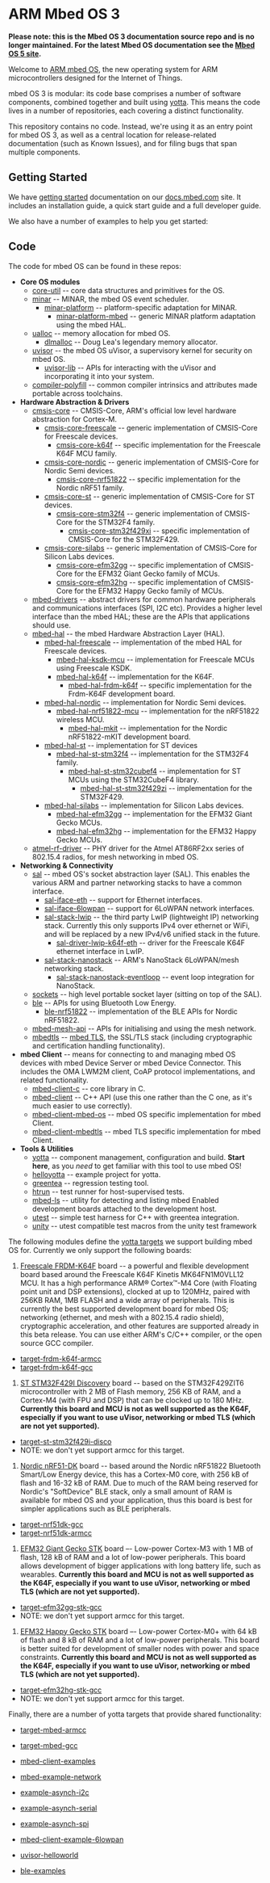 # ARM Mbed OS 3

**Please note: this is the Mbed OS 3 documentation source repo and is no longer maintained. For the latest Mbed OS documentation see the [Mbed OS 5 site](https://os.mbed.com/docs/).**

Welcome to [ARM mbed OS](http://www.mbed.com/en/development/software/mbed-os/),
the new operating system for ARM microcontrollers designed for the Internet of Things.

mbed OS 3 is modular: its code base comprises  a number of software components, combined
together and built using [yotta](http://docs.yottabuild.org/). This means the code
lives in a number of repositories, each covering a distinct functionality.

This repository contains no code. Instead, we're using it as an entry point for
mbed OS 3, as well as a central location for release-related documentation (such as
Known Issues), and for filing bugs that span multiple components. 

## Getting Started

We have [getting started](https://docs.mbed.com/docs/getting-started-mbed-os/en/latest/)
documentation on our [docs.mbed.com](https://docs.mbed.com/) site. It includes
an installation guide, a quick start guide and a full developer guide.

We also have a number of examples to help you get started:

## Code

The code for mbed OS can be found in these repos:

* **Core OS modules**
  * [core-util](https://github.com/ARMmbed/core-util) -- core data structures
    and primitives for the OS.
  * [minar](https://github.com/ARMmbed/minar) -- MINAR, the mbed OS event
    scheduler.
    * [minar-platform](https://github.com/ARMmbed/minar-platform) --
      platform-specific adaptation for MINAR.
      * [minar-platform-mbed](https://github.com/ARMmbed/minar-platform-mbed) --
        generic MINAR platform adaptation using the mbed HAL.
  * [ualloc](https://github.com/ARMmbed/ualloc) -- memory allocation for mbed
    OS.
    * [dlmalloc](https://github.com/ARMmbed/dlmalloc) -- Doug Lea's legendary
      memory allocator.
  * [uvisor](https://github.com/ARMmbed/uvisor) -- the mbed OS uVisor, a
    supervisory kernel for security on mbed OS.
    * [uvisor-lib](https://github.com/ARMmbed/uvisor-lib) -- APIs for interacting
      with the uVisor and incorporating it into your system.
  * [compiler-polyfill](https://github.com/ARMmbed/compiler-polyfill) -- common
    compiler intrinsics and attributes made portable across toolchains.
* **Hardware Abstraction & Drivers**
  * [cmsis-core](https://github.com/ARMmbed/cmsis-core) -- CMSIS-Core, ARM's
    official low level hardware abstraction for Cortex-M.
    * [cmsis-core-freescale](https://github.com/ARMmbed/cmsis-core-freescale) --
      generic implementation of CMSIS-Core for Freescale devices.
      * [cmsis-core-k64f](https://github.com/ARMmbed/cmsis-core-k64f) --
        specific implementation for the Freescale K64F MCU family.
    * [cmsis-core-nordic](https://github.com/ARMmbed/cmsis-core-nordic) --
      generic implementation of CMSIS-Core for Nordic Semi devices.
      * [cmsis-core-nrf51822](https://github.com/ARMmbed/cmsis-core-nrf51822) --
        specific implementation for the Nordic nRF51 family.
    * [cmsis-core-st](https://github.com/ARMmbed/cmsis-core-st) -- generic
      implementation of CMSIS-Core for ST devices.
      * [cmsis-core-stm32f4](https://github.com/ARMmbed/cmsis-core-stm32f4) --
        generic implementation of CMSIS-Core for the STM32F4 family.
        * [cmsis-core-stm32f429xi](https://github.com/ARMmbed/cmsis-core-stm32f429xi)
          -- specific implementation of CMSIS-Core for the STM32F429.
    * [cmsis-core-silabs](https://github.com/ARMmbed/cmsis-core-silabs) --
      generic implementation of CMSIS-Core for Silicon Labs devices.
      * [cmsis-core-efm32gg](https://github.com/ARMmbed/cmsis-core-efm32gg)
        -- specific implementation of CMSIS-Core for the EFM32 Giant Gecko family of MCUs.
      * [cmsis-core-efm32hg](https://github.com/ARMmbed/cmsis-core-efm32hg)
        -- specific implementation of CMSIS-Core for the EFM32 Happy Gecko family of MCUs.
  * [mbed-drivers](https://github.com/ARMmbed/mbed-drivers) -- abstract drivers
    for common hardware peripherals and communications interfaces (SPI, I2C
    etc). Provides a higher level interface than the mbed HAL; these are the
    APIs that applications should use.
  * [mbed-hal](https://github.com/ARMmbed/mbed-hal) -- the mbed Hardware
    Abstraction Layer (HAL).
    * [mbed-hal-freescale](https://github.com/ARMmbed/mbed-hal-freescale) --
      implementation of the mbed HAL for Freescale devices.
      * [mbed-hal-ksdk-mcu](https://github.com/ARMmbed/mbed-hal-ksdk-mcu) --
        implementation for Freescale MCUs using Freescale KSDK.
      * [mbed-hal-k64f](https://github.com/ARMmbed/mbed-hal-k64f) --
        implementation for the K64F.
        * [mbed-hal-frdm-k64f](https://github.com/ARMmbed/mbed-hal-frdm-k64f) --
          specific implementation for the Frdm-K64F development board.
    * [mbed-hal-nordic](https://github.com/ARMmbed/mbed-hal-nordic) --
      implementation for Nordic Semi devices.
      * [mbed-hal-nrf51822-mcu](https://github.com/ARMmbed/mbed-hal-nrf51822-mcu)
        -- implementation for the nRF51822 wireless MCU.
        * [mbed-hal-mkit](https://github.com/ARMmbed/mbed-hal-mkit) --
          implementation for the Nordic nRF51822-mKIT development board.
    * [mbed-hal-st](https://github.com/ARMmbed/mbed-hal-st) -- implementation
      for ST devices
      * [mbed-hal-st-stm32f4](https://github.com/ARMmbed/mbed-hal-st-stm32f4) --
        implementation for the STM32F4 family.
        * [mbed-hal-st-stm32cubef4](https://github.com/ARMmbed/mbed-hal-st-stm32cubef4)
          -- implementation for ST MCUs using the STM32CubeF4 library.
          * [mbed-hal-st-stm32f429zi](https://github.com/ARMmbed/mbed-hal-st-stm32f429zi)
            -- implementation for the STM32F429.
    * [mbed-hal-silabs](https://github.com/ARMmbed/mbed-hal-silabs) --
      implementation for Silicon Labs devices.
      * [mbed-hal-efm32gg](https://github.com/ARMmbed/mbed-hal-efm32gg)
        -- implementation for the EFM32 Giant Gecko MCUs.
      * [mbed-hal-efm32hg](https://github.com/ARMmbed/mbed-hal-efm32hg)
        -- implementation for the EFM32 Happy Gecko MCUs.
  * [atmel-rf-driver](https://github.com/ARMmbed/atmel-rf-driver) -- PHY driver
    for the Atmel AT86RF2xx series of 802.15.4 radios, for mesh networking in
    mbed OS.
* **Networking & Connectivity**
  * [sal](https://github.com/ARMmbed/sal) -- mbed OS's socket abstraction layer
    (SAL). This enables the various ARM and partner networking stacks to have a
    common interface.
    * [sal-iface-eth](https://github.com/ARMmbed/sal-iface-eth) -- support for
      Ethernet interfaces.
    * [sal-iface-6lowpan](https://github.com/ARMmbed/sal-iface-6lowpan) --
      support for 6LoWPAN network interfaces.
    * [sal-stack-lwip](https://github.com/ARMmbed/sal-stack-lwip) -- the third
      party LwIP (lightweight IP) networking stack. Currently this only supports
      IPv4 over ethernet or WiFi, and will be replaced by a new IPv4/v6 unified
      stack in the future.
      * [sal-driver-lwip-k64f-eth](https://github.com/ARMmbed/sal-driver-lwip-k64f-eth)
        -- driver for the Freescale K64F ethernet interface in LwIP.
    * [sal-stack-nanostack](https://github.com/ARMmbed/sal-stack-nanostack) --
      ARM's NanoStack 6LoWPAN/mesh networking stack.
      * [sal-stack-nanostack-eventloop](https://github.com/ARMmbed/sal-stack-nanostack-eventloop)
        -- event loop integration for NanoStack.
  * [sockets](https://github.com/ARMmbed/sockets) -- high level portable socket
    layer (sitting on top of the SAL).
  * [ble](https://github.com/ARMmbed/ble) -- APIs for using Bluetooth Low
    Energy.
    * [ble-nrf51822](https://github.com/ARMmbed/ble-nrf51822) -- implementation
      of the BLE APIs for Nordic nRF51822.
  * [mbed-mesh-api](https://github.com/ARMmbed/mbed-mesh-api) -- APIs for
    initialising and using the mesh network.
  * [mbedtls](https://github.com/ARMmbed/mbedtls) -- [mbed TLS](https://tls.mbed.org/),
    the SSL/TLS stack (including cryptographic and certification handling
    functionality).
* **mbed Client** -- means for connecting to and managing mbed OS devices
  with mbed Device Server or mbed Device Connector. This includes the OMA
  LWM2M client, CoAP protocol implementations, and related functionality.
  * [mbed-client-c](https://github.com/ARMmbed/mbed-client-c) -- core library
    in C.
  * [mbed-client](https://github.com/ARMmbed/mbed-client) -- C++ API (use this
    one rather than the C one, as it's much easier to use correctly).
  * [mbed-client-mbed-os](https://github.com/ARMmbed/mbed-client-mbed-os) --
    mbed OS specific implementation for mbed Client.
  * [mbed-client-mbedtls](https://github.com/ARMmbed/mbed-client-mbedtls) --
    mbed TLS specific implementation for mbed Client.
* **Tools & Utilities**
  * [yotta](https://github.com/ARMmbed/yotta) -- component management, configuration
    and build. **Start here**, as you _need_ to get familiar with this tool to use
    mbed OS!
  * [helloyotta](https://github.com/ARMmbed/helloyotta) -- example project for yotta.
  * [greentea](https://github.com/ARMmbed/greentea) -- regression testing tool.
  * [htrun](https://github.com/ARMmbed/htrun) -- test runner for host-supervised
    tests.
  * [mbed-ls](https://github.com/ARMmbed/mbed-ls) -- utility for detecting and listing
    mbed Enabled development boards attached to the development host.
  * [utest](https://github.com/ARMmbed/utest) -- simple test harness for C++ with greentea integration.
  * [unity](https://github.com/ARMmbed/unity) -- utest compatible test macros from the unity test framework

The following modules define the [yotta targets](http://docs.yottabuild.org/tutorial/targets.html)
we support building mbed OS for. Currently we only support the following boards:

1. [Freescale FRDM-K64F](http://www.mbed.com/en/development/hardware/boards/freescale/frdm_k64f/)
   board -- a powerful and flexible development board based around the  Freescale
   K64F Kinetis MK64FN1M0VLL12 MCU. It has a high performance ARM® Cortex™-M4
   Core (with Floating point unit and DSP extensions), clocked at up to 120MHz,
   paired with 256KB RAM, 1MB FLASH and a wide array of peripherals. This is
   currently the best supported development board for mbed OS; networking
   (ethernet, and mesh with a 802.15.4 radio shield), cryptographic
   acceleration, and other features are supported already in this beta release.
   You can use either ARM's C/C++ compiler, or the open source GCC compiler.
  * [target-frdm-k64f-armcc](https://github.com/ARMmbed/target-frdm-k64f-armcc)
  * [target-frdm-k64f-gcc](https://github.com/ARMmbed/target-frdm-k64f-gcc)
1. [ST STM32F429I Discovery](http://www.st.com/web/catalog/tools/FM116/SC959/SS1532/PF259090)
   board -- based on the STM32F429ZIT6 microcontroller with 2 MB of Flash memory,
   256 KB of RAM, and a Cortex-M4 (with FPU and DSP) that can be clocked up to
   180 MHz. **Currently this board and MCU is not as well supported as the K64F,
   especially if you want to use uVisor, networking or mbed TLS (which are not yet
   supported).**
  * [target-st-stm32f429i-disco](https://github.com/ARMmbed/target-st-stm32f429i-disco)
  * NOTE: we don't yet support armcc for this target.
1. [Nordic nRF51-DK](https://developer.mbed.org/platforms/Nordic-nRF51-DK/)
   board -- based around the Nordic nRF51822 Bluetooth Smart/Low Energy device,
   this has a Cortex-M0 core, with 256 kB of flash and 16-32 kB of RAM. Due to
   much of the RAM being reserved for Nordic's "SoftDevice" BLE stack, only a
   small amount of RAM is available for mbed OS and your application, thus this
   board is best for simpler applications such as BLE peripherals.
  * [target-nrf51dk-gcc](https://github.com/rgrover/target-nrf51dk-gcc)
  * [target-nrf51dk-armcc](https://github.com/ARMmbed/target-nrf51dk-armcc)
1. [EFM32 Giant Gecko STK](https://www.mbed.com/en/development/hardware/boards/siliconlabs/efm32giantgecko/)
   board –- Low-power Cortex-M3 with 1 MB of flash, 128 kB of RAM and a lot of
   low-power peripherals. This board allows development of bigger applications
   with long battery life, such as wearables. **Currently this board and MCU is
   not as well supported as the K64F, especially if you want to use uVisor,
   networking or mbed TLS (which are not yet supported).**
  * [target-efm32gg-stk-gcc](https://github.com/ARMmbed/target-efm32gg-stk-gcc)
  * NOTE: we don't yet support armcc for this target.
1. [EFM32 Happy Gecko STK](https://www.mbed.com/en/development/hardware/boards/siliconlabs/efm32happygecko/)
   board –- Low-power Cortex-M0+ with 64 kB of flash and 8 kB of RAM and a lot
   of low-power peripherals. This board is better suited for development of
   smaller nodes with power and space constraints. **Currently this board and
   MCU is not as well supported as the K64F, especially if you want to use
   uVisor, networking or mbed TLS (which are not yet supported).**
  * [target-efm32hg-stk-gcc](https://github.com/ARMmbed/target-efm32hg-stk-gcc)
  * NOTE: we don't yet support armcc for this target.

Finally, there are a number of yotta targets that provide shared functionality:

* [target-mbed-armcc](https://github.com/ARMmbed/target-mbed-armcc)
* [target-mbed-gcc](https://github.com/ARMmbed/target-mbed-gcc)


* [mbed-client-examples](https://github.com/ARMmbed/mbed-client-examples)
* [mbed-example-network](https://github.com/ARMmbed/mbed-example-network)
* [example-asynch-i2c](https://github.com/ARMmbed/example-asynch-i2c)
* [example-asynch-serial](https://github.com/ARMmbed/example-asynch-serial)
* [example-asynch-spi](https://github.com/ARMmbed/example-asynch-spi)
* [mbed-client-example-6lowpan](https://github.com/ARMmbed/mbed-client-example-6lowpan)
* [uvisor-helloworld](https://github.com/ARMmbed/uvisor-helloworld)
* [ble-examples](https://github.com/ARMmbed/ble-examples)
